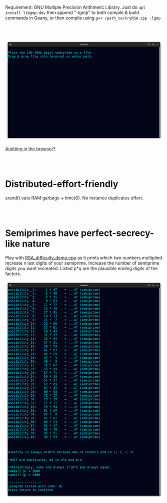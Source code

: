 <!--
Attempt factorization of 100-100k-digit semiprimes used in cryptography.
-->



Requirement: GNU Multiple Precision Arithmetic Library.
Just do ```apt install libgmp-dev``` then append "-lgmp" to both compile & build
commands in Geany, or then compile using ```g++ /path_to/tryRSA.cpp -lgmp```

<br>
<br>

<p align="center">
  <img src="https://raw.githubusercontent.com/compromise-evident/tryRSA/main/Other/Terminal_28e98225f8fb1a15978bbd3db90098b85eb7115d5bd53a10ba22b372f01dfe9e.png">
</p>

[Auditing in the browser?](https://coliru.stacked-crooked.com/a/ed4fcd0c40158487)

<br>
<br>

# Distributed-effort-friendly

srand() eats RAM garbage + time(0). No instance duplicates effort.

<br>
<br>

# Semiprimes have perfect-secrecy-like nature

Play with [RSA_difficulty_demo.cpp](https://github.com/compromise-evident/tryRSA/blob/main/Other/Factorization_theory/RSA_difficulty_demo.cpp#L33)
as it prints which two numbers multiplied recreate n last digits of your semiprime.
Increase the number of semiprime digits you want recreated. Listed p*q
are the plausible ending digits of the factors.

<p align="center">
  <img src="https://raw.githubusercontent.com/compromise-evident/tryRSA/main/Other/Factorization_theory/Terminal_a0f8d87dcaa7faa13a8066d6749b5dfc8758ce90d017e94fc0b52237a5719c1e.png">
</p>
